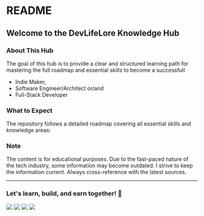 # README

## Welcome to the DevLifeLore Knowledge Hub

### About This Hub

The goal of this hub is to provide a clear and structured learning path for mastering the full roadmap and essential skills to become a successfulI

* Indie Maker,
* Software Engineer/Architect or/and
* Full-Stack Developer

### What to Expect

The repository follows a detailed roadmap covering all essential skills and knowledge areas:



### Note

The content is for educational purposes. Due to the fast-paced nature of the tech industry, some information may become outdated. I strive to keep the information current. Always cross-reference with the latest sources.

***

### Let's learn, build, and earn together! 🚀

[![](https://img.shields.io/badge/-Website-000000?style=flat-square\&logoColor=white)](https://devlifelore.com) [![](https://img.shields.io/badge/-GitHub-000000?style=flat-square\&logo=github)](https://github.com/devlifelore/knowledge-hub) [![](https://img.shields.io/badge/-Social-%231DA1F2?style=flat-square\&logo=x)](https://x.com/devlifelore) [![](https://img.shields.io/badge/-Mail-000000?style=flat-square\&logo=mail.ru\&logoColor=white)](mailto:manuel@devlifelore.com)
